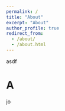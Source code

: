 ```yaml
---
permalink: /
title: "About"
excerpt: "About"
author_profile: true
redirect_from: 
  - /about/
  - /about.html
---
```


asdf

A 
======

jo